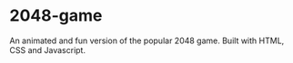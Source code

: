 # 2048-game
An animated and fun version of the popular 2048 game. Built with HTML, CSS and Javascript.
